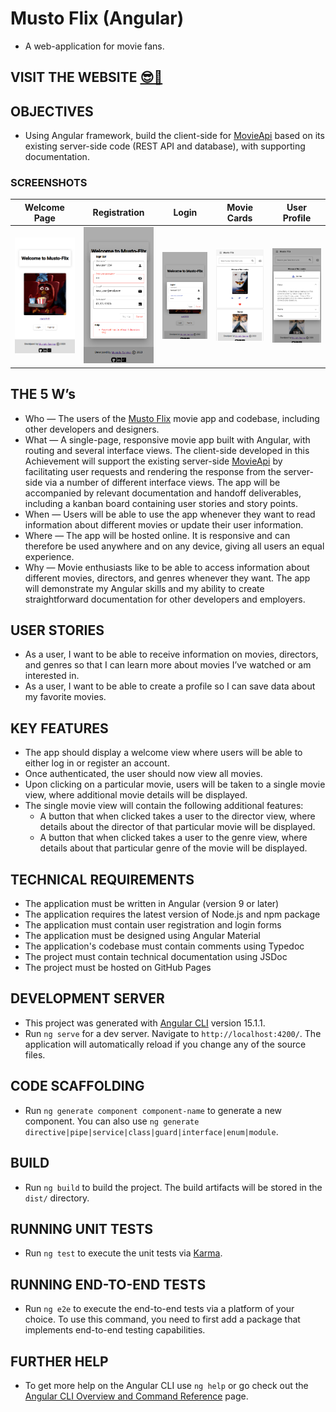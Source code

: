 # Musto Flix (Angular)

- A web-application for movie fans.

## VISIT THE WEBSITE [😎🔗](https://mustafa-sarshar.github.io/musto-flix-angular/#/welcome)

## OBJECTIVES

- Using Angular framework, build the client-side for [MovieApi](https://github.com/mustafa-sarshar/movie-api) based on its existing server-side code (REST API and database), with supporting documentation.

### SCREENSHOTS

| **Welcome Page** | **Registration** | **Login** | **Movie Cards** | **User Profile** |
| :------------: | :------------: | :------------: | :------------: | :------------: |
| ![Welcome Page](https://github.com/mustafa-sarshar/musto-flix-angular/blob/main/docs/assets/img/musto-flix-angular-1.png?raw=true) | ![Registration](https://github.com/mustafa-sarshar/musto-flix-angular/blob/main/docs/assets/img/musto-flix-angular-2.png?raw=true) | ![Login](https://github.com/mustafa-sarshar/musto-flix-angular/blob/main/docs/assets/img/musto-flix-angular-3.png?raw=true) | ![Movie Cards](https://github.com/mustafa-sarshar/musto-flix-angular/blob/main/docs/assets/img/musto-flix-angular-4.png?raw=true) | ![Movie Cards](https://github.com/mustafa-sarshar/musto-flix-angular/blob/main/docs/assets/img/musto-flix-angular-5.png?raw=true) |

## THE 5 W’s

- Who — The users of the [Musto Flix](https://mustafa-sarshar.github.io/musto-flix-angular/welcome) movie app and codebase, including other developers and designers.
- What — A single-page, responsive movie app built with Angular, with routing and several interface views. The client-side developed in this Achievement will support the existing server-side [MovieApi](https://github.com/mustafa-sarshar/movie-api) by facilitating user requests and rendering the response from the server-side via a number of different interface views. The app will be accompanied by relevant documentation and handoff deliverables, including a kanban board containing user stories and story points.
- When — Users will be able to use the app whenever they want to read information about different movies or update their user information.
- Where — The app will be hosted online. It is responsive and can therefore be used anywhere and on any device, giving all users an equal experience.
- Why — Movie enthusiasts like to be able to access information about different movies, directors, and genres whenever they want. The app will demonstrate my Angular skills and my ability to create straightforward documentation for other developers and employers.

## USER STORIES

- As a user, I want to be able to receive information on movies, directors, and genres so that I can learn more about movies I’ve watched or am interested in.
- As a user, I want to be able to create a profile so I can save data about my favorite movies.

## KEY FEATURES

- The app should display a welcome view where users will be able to either log in or register an account.
- Once authenticated, the user should now view all movies.
- Upon clicking on a particular movie, users will be taken to a single movie view, where additional movie details will be displayed.
- The single movie view will contain the following additional features:
  - A button that when clicked takes a user to the ​director view​, where details about the director of that particular movie will be displayed.
  - A button that when clicked takes a user to the ​genre view​, where details about that particular genre of the movie will be displayed.

## TECHNICAL REQUIREMENTS

- The application must be written in Angular (version 9 or later)
- The application requires the latest version of Node.js and npm package
- The application must contain user registration and login forms
- The application must be designed using Angular Material
- The application's codebase must contain comments using Typedoc
- The project must contain technical documentation using JSDoc
- The project must be hosted on GitHub Pages

## DEVELOPMENT SERVER

- This project was generated with [Angular CLI](https://github.com/angular/angular-cli) version 15.1.1.
- Run `ng serve` for a dev server. Navigate to `http://localhost:4200/`. The application will automatically reload if you change any of the source files.

## CODE SCAFFOLDING

- Run `ng generate component component-name` to generate a new component. You can also use `ng generate directive|pipe|service|class|guard|interface|enum|module`.

## BUILD

- Run `ng build` to build the project. The build artifacts will be stored in the `dist/` directory.

## RUNNING UNIT TESTS

- Run `ng test` to execute the unit tests via [Karma](https://karma-runner.github.io).

## RUNNING END-TO-END TESTS

- Run `ng e2e` to execute the end-to-end tests via a platform of your choice. To use this command, you need to first add a package that implements end-to-end testing capabilities.

## FURTHER HELP

- To get more help on the Angular CLI use `ng help` or go check out the [Angular CLI Overview and Command Reference](https://angular.io/cli) page.
